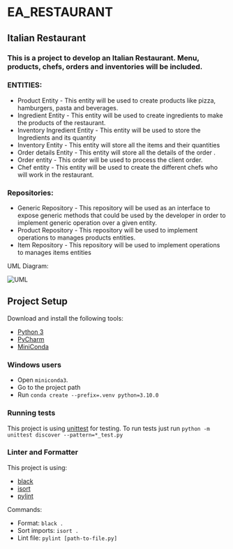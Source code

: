 # EA_RESTAURANT

## Italian Restaurant

### This is a project to develop an Italian Restaurant. Menu, products, chefs, orders and inventories will be included.

### ENTITIES:

* Product Entity - This entity will be used to create products like pizza, hamburgers, pasta and beverages.
* Ingredient Entity - This entity will be used to create ingredients to make the products of the restaurant.
* Inventory Ingredient Entity - This entity will be used to store the Ingredients and its quantity
* Inventory Entity - This entity will store all the items and their quantities
* Order details Entity - This entity will store all the details of the order .
* Order entity - This order will be used to process the client order.
* Chef entity - This entity will be used to create the different chefs who will work in the restaurant.

### Repositories:

* Generic Repository - This repository will be used as an interface to expose generic methods that could be used by the
  developer in order to implement generic operation over a given entity.
* Product Repository - This repository will be used to implement operations to manages products entities.
* Item Repository - This repository will be used to implement operations to manages items entities

UML Diagram:

![UML](https://github.com/eapg/EA_RESTAURANT/blob/feature/item-repository/UML_Diagram.png?raw=true)

## Project Setup

Download and install the following tools:

* [Python 3](https://www.python.org/downloads/)
* [PyCharm](https://www.jetbrains.com/pycharm/)
* [MiniConda](https://docs.conda.io/en/latest/miniconda.html)

### Windows users

* Open `miniconda3`.
* Go to the project path
* Run `conda create --prefix=.venv python=3.10.0`

### Running tests

This project is using [unittest](https://docs.python.org/3/library/unittest.html) for testing. To run tests just
run `python -m unittest discover --pattern=*_test.py`

### Linter and Formatter

This project is using:

* [black](https://pypi.org/project/black/)
* [isort](https://pypi.org/project/isort/)
* [pylint](https://pypi.org/project/pylint/)

Commands:

* Format: `black .`
* Sort imports: `isort .`
* Lint file: `pylint [path-to-file.py]`
